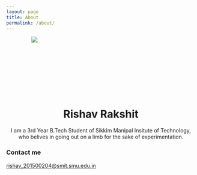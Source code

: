 ```yaml
---
layout: page
title: About
permalink: /about/
---
```


<div style="text-align:center; width:150px; height:150px"><img src ="https://raw.githubusercontent.com/rishavr/rishavr.github.io/master/images/dp.jpg" /></div>
<div style="text-align:center"><h1>Rishav Rakshit</h1></div>

<div style="text-align:center"><p>I am a 3rd Year B.Tech Student of Sikkim Manipal Insitute of Technology, who belives in going out on a limb for the sake of experimentation.</p></div>

### Contact me

[rishav_201500204@smit.smu.edu.in](mailto:rishav_201500204@smit.smu.edu.in)
